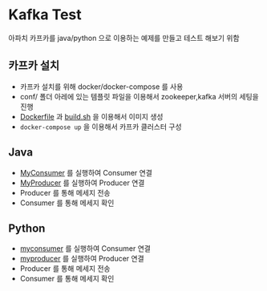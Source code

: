 # Kafka Test

아파치 카프카를 java/python 으로 이용하는 예제를 만들고 테스트 해보기 위함

## 카프카 설치

- 카프카 설치를 위해 docker/docker-compose 를 사용
- conf/ 폴더 아레에 있는 템플릿 파일을 이용해서 zookeeper,kafka 서버의 세팅을 진행
- [Dockerfile](./Dockerfile) 과 [build.sh](./build.sh) 을 이용해서 이미지 생성
- `docker-compose up` 을 이용해서 카프카 클러스터 구성

## Java

- [MyConsumer](./mykafka-java/src/main/java/pe/fwani/MyConsumer.java) 를 실행하여 Consumer 연결
- [MyProducer](./mykafka-java/src/main/java/pe/fwani/MyProducer.java) 를 실행하여 Producer 연결
- Producer 를 통해 메세지 전송
- Consumer 를 통해 메세지 확인

## Python

- [myconsumer](./mykafka-python/myconsumer.py) 를 실행하여 Consumer 연결
- [myproducer](./mykafka-python/myproducer.py) 를 실행하여 Producer 연결
- Producer 를 통해 메세지 전송
- Consumer 를 통해 메세지 확인
